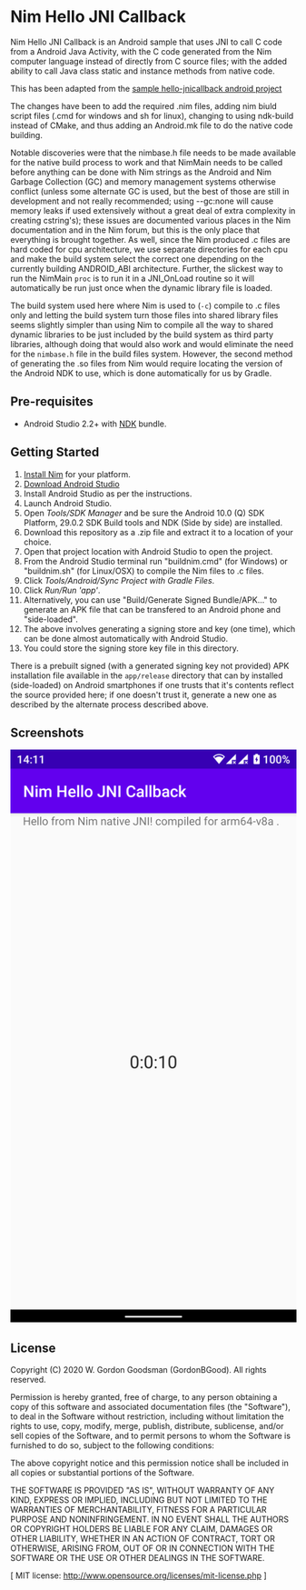 Nim Hello JNI Callback
======================
Nim Hello JNI Callback is an Android sample that uses JNI to call C code from a Android Java Activity, with the C code generated from the Nim computer language instead of directly from C source files; with the added ability to call Java class static and instance methods from native code.

This has been adapted from the [sample hello-jnicallback android project](https://github.com/android/ndk-samples/tree/master/hello-jnicallback)

The changes have been to add the required .nim files, adding nim biuld script files (.cmd for windows and sh for linux), changing to using ndk-build instead of CMake, and thus adding an Android.mk file to do the native code building.

Notable discoveries were that the nimbase.h file needs to be made available for the native build process to work and that NimMain needs to be called before anything can be done with Nim strings as the Android and Nim Garbage Collection (GC) and memory management systems otherwise conflict (unless some alternate GC is used, but the best of those are still in development and not really recommended; using --gc:none will cause memory leaks if used extensively without a great deal of extra complexity in creating cstring's); these issues are documented various places in the Nim documentation and in the Nim forum, but this is the only place that everything is brought together.  As well, since the Nim produced .c files are hard coded for cpu architecture, we use separate directories for each cpu and make the build system select the correct one depending on the currently building ANDROID_ABI architecture.  Further, the slickest way to run the NimMain `proc` is to run it in a JNI_OnLoad routine so it will automatically be run just once when the dynamic library file is loaded.

The build system used here where Nim is used to (`-c`) compile to .c files only and letting the build system turn those files into shared library files seems slightly simpler than using Nim to compile all the way to shared dynamic libraries to be just included by the build system as third party libraries, although doing that would also work and would eliminate the need for the `nimbase.h` file in the build files system.  However, the second method of generating the .so files from Nim would require locating the version of the Android NDK to use, which is done automatically for us by Gradle.

Pre-requisites
--------------
- Android Studio 2.2+ with [NDK](https://developer.android.com/ndk/) bundle.

Getting Started
---------------
1. [Install Nim](https://nim-lang.org/install.html) for your platform.
1. [Download Android Studio](https://developer.android.com/sdk/index.html)
1. Install Android Studio as per the instructions.
1. Launch Android Studio.
1. Open *Tools/SDK Manager* and be sure the Android 10.0 (Q) SDK Platform, 29.0.2 SDK Build tools and NDK (Side by side) are installed.
1. Download this repository as a .zip file and extract it to a location of your choice.
1. Open that project location with Android Studio to open the project.
1. From the Android Studio terminal run "buildnim.cmd" (for Windows) or "buildnim.sh" (for Linux/OSX) to compile the Nim files to .c files.
1. Click *Tools/Android/Sync Project with Gradle Files*.
1. Click *Run/Run 'app'*.
1. Alternatively, you can use "Build/Generate Signed Bundle/APK..." to generate an APK file that can be transfered to an Android phone and "side-loaded".
1. The above involves generating a signing store and key (one time), which can be done almost automatically with Android Studio.
1. You could store the signing store key file in this directory.

There is a prebuilt signed (with a generated signing key not provided) APK installation file available in the `app/release` directory that can by installed (side-loaded) on Android smartphones if one trusts that it's contents reflect the source provided here; if one doesn't trust it, generate a new one as described by the alternate process described above.

Screenshots
-----------
![screenshot](screenshot.png)

License
-------
Copyright (C) 2020 W. Gordon Goodsman (GordonBGood). All rights reserved.

Permission is hereby granted, free of charge, to any person obtaining a copy
of this software and associated documentation files (the "Software"), to deal
in the Software without restriction, including without limitation the rights
to use, copy, modify, merge, publish, distribute, sublicense, and/or sell
copies of the Software, and to permit persons to whom the Software is
furnished to do so, subject to the following conditions:

The above copyright notice and this permission notice shall be included in
all copies or substantial portions of the Software.

THE SOFTWARE IS PROVIDED "AS IS", WITHOUT WARRANTY OF ANY KIND, EXPRESS OR
IMPLIED, INCLUDING BUT NOT LIMITED TO THE WARRANTIES OF MERCHANTABILITY,
FITNESS FOR A PARTICULAR PURPOSE AND NONINFRINGEMENT. IN NO EVENT SHALL THE
AUTHORS OR COPYRIGHT HOLDERS BE LIABLE FOR ANY CLAIM, DAMAGES OR OTHER
LIABILITY, WHETHER IN AN ACTION OF CONTRACT, TORT OR OTHERWISE, ARISING FROM,
OUT OF OR IN CONNECTION WITH THE SOFTWARE OR THE USE OR OTHER DEALINGS IN
THE SOFTWARE.

[ MIT license: http://www.opensource.org/licenses/mit-license.php ]
